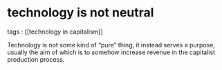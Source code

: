 # technology is not neutral

tags
: [[technology in capitalism]]

Technology is not some kind of &ldquo;pure&rdquo; thing, it instead serves a purpose, usually the aim of which is to somehow increase revenue in the capitalist production process.

